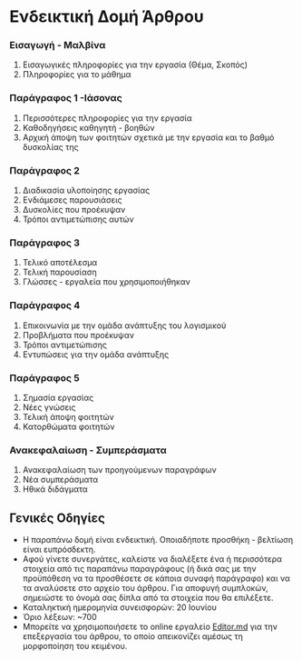 ﻿# Ενδεικτική Δομή Άρθρου

### Εισαγωγή - Μαλβίνα
1. Εισαγωγικές πληροφορίες για την εργασία (Θέμα, Σκοπός)
2. Πληροφορίες για το μάθημα

### Παράγραφος 1 -Ιάσονας
1. Περισσότερες πληροφορίες για την εργασία
2. Καθοδηγήσεις καθηγητή - βοηθών
3. Αρχική άποψη των φοιτητών σχετικά με την εργασία και το βαθμό δυσκολίας της

### Παράγραφος 2
1. Διαδικασία υλοποίησης εργασίας
2. Ενδιάμεσες παρουσιάσεις
3. Δυσκολίες που προέκυψαν
4. Τρόποι αντιμετώπισης αυτών

### Παράγραφος 3
1. Τελικό αποτέλεσμα
2. Τελική παρουσίαση
3. Γλώσσες - εργαλεία που χρησιμοποιήθηκαν

### Παράγραφος 4
1. Επικοινωνία με την ομάδα ανάπτυξης του λογισμικού
2. Προβλήματα που προέκυψαν
3. Τρόποι αντιμετώπισης
4. Εντυπώσεις για την ομάδα ανάπτυξης

### Παράγραφος 5
1. Σημασία εργασίας
2. Νέες γνώσεις
3. Τελική άποψη φοιτητών
4. Κατορθώματα φοιτητών

### Ανακεφαλαίωση - Συμπεράσματα
1. Ανακεφαλαίωση των προηγούμενων παραγράφων
2. Νέα συμπεράσματα
3. Ηθικά διδάγματα

## Γενικές Οδηγίες
* Η παραπάνω δομή είναι ενδεικτική. Οποιαδήποτε προσθήκη - βελτίωση είναι ευπρόσδεκτη.
* Αφού γίνετε συνεργάτες, καλείστε να διαλέξετε ένα ή περισσότερα στοιχεία από τις παραπάνω παραγράφους (ή δικά σας με την προϋπόθεση να τα προσθέσετε σε κάποια συναφή παράγραφο) και να τα αναλύσετε στο αρχείο του άρθρου.
Για αποφυγή συμπλοκών, σημειώστε το όνομά σας δίπλα από τα στοιχεία που θα επιλέξετε.
* Καταληκτική ημερομηνία συνεισφορών: 20 Ιουνίου
* Όριο λέξεων: ~700
* Μπορείτε να χρησιμοποιήσετε το online εργαλείο [Editor.md]( https://pandao.github.io/editor.md/en.html ) για την επεξεργασία του άρθρου, το οποίο απεικονίζει αμέσως τη μορφοποίηση του κειμένου.
